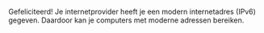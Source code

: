 Gefeliciteerd! Je internetprovider heeft je een modern internetadres (IPv6) gegeven. Daardoor kan je computers met moderne adressen  bereiken.
